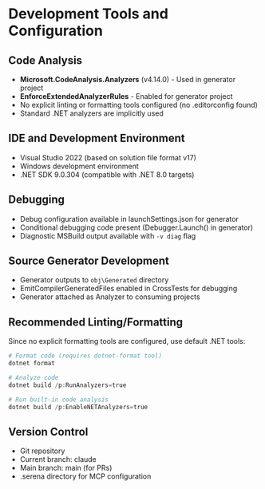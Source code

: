 # Development Tools and Configuration

## Code Analysis
- **Microsoft.CodeAnalysis.Analyzers** (v4.14.0) - Used in generator project
- **EnforceExtendedAnalyzerRules** - Enabled for generator project
- No explicit linting or formatting tools configured (no .editorconfig found)
- Standard .NET analyzers are implicitly used

## IDE and Development Environment
- Visual Studio 2022 (based on solution file format v17)
- Windows development environment
- .NET SDK 9.0.304 (compatible with .NET 8.0 targets)

## Debugging
- Debug configuration available in launchSettings.json for generator
- Conditional debugging code present (Debugger.Launch() in generator)
- Diagnostic MSBuild output available with `-v diag` flag

## Source Generator Development
- Generator outputs to `obj\Generated` directory
- EmitCompilerGeneratedFiles enabled in CrossTests for debugging
- Generator attached as Analyzer to consuming projects

## Recommended Linting/Formatting
Since no explicit formatting tools are configured, use default .NET tools:
```powershell
# Format code (requires dotnet-format tool)
dotnet format

# Analyze code
dotnet build /p:RunAnalyzers=true

# Run built-in code analysis
dotnet build /p:EnableNETAnalyzers=true
```

## Version Control
- Git repository
- Current branch: claude
- Main branch: main (for PRs)
- .serena directory for MCP configuration